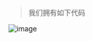 > 我们拥有如下代码

![image](https://user-images.githubusercontent.com/36320938/132634449-5392aad0-ecaf-48a6-8239-473ce64f3cdd.png)

